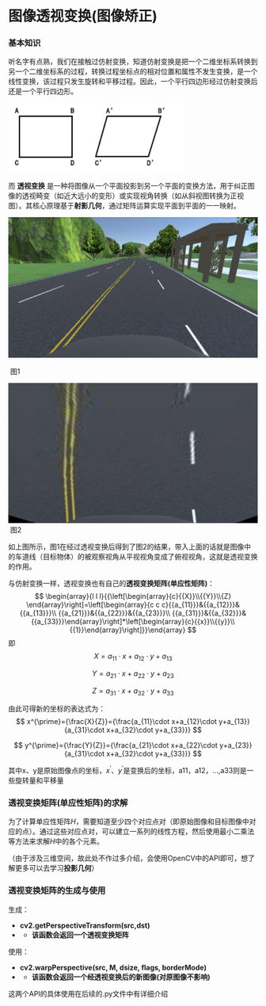 # 图像透视变换(图像矫正)

### 基本知识

听名字有点熟，我们在接触过仿射变换，知道仿射变换是把一个二维坐标系转换到另一个二维坐标系的过程，转换过程坐标点的相对位置和属性不发生变换，是一个线性变换，该过程只发生旋转和平移过程。因此，一个平行四边形经过仿射变换后还是一个平行四边形。

![形状, 矩形 描述已自动生成](../images/04e2fc8243b76ebe7d89bb6d1300be02.png)

而 **透视变换** 是一种将图像从一个平面投影到另一个平面的变换方法，用于纠正图像的透视畸变（如近大远小的变形）或实现视角转换（如从斜视图转换为正视图）。其核心原理基于**射影几何**，通过矩阵运算实现平面到平面的一一映射。

 ![公路上的汽车 描述已自动生成](../images/287b73b93b9d7465c7edae2ab686bb37.png) 

​								图1



![卡通人物 中度可信度描述已自动生成](../images/2a1c7c96c0ef6d1f69257cfbdbf4c003.png) 
​								图2

如上图所示，图1在经过透视变换后得到了图2的结果，带入上面的话就是图像中的车道线（目标物体）的被观察视角从平视视角变成了俯视视角，这就是透视变换的作用。

与仿射变换一样，透视变换也有自己的**透视变换矩阵(单应性矩阵)**：
$$
\begin{array}{l l l}{{\left[\begin{array}{c}{{X}}\\{{Y}}\\{Z} \end{array}\right]=\left[\begin{array}{c c c}{{a_{11}}}&{{a_{12}}}&{{a_{13}}}\\ {{a_{21}}}&{{a_{22}}}&{{a_{23}}}\\ {{a_{31}}}&{{a_{32}}}&{{a_{33}}}\end{array}\right]*\left[\begin{array}{c}{{x}}\\{{y}}\\{{1}}\end{array}\right]}}\end{array}
$$
即
$$
X=a_{11}\cdot x+a_{12}\cdot y+a_{13}
$$

$$
Y=a_{21}\cdot x+a_{22}\cdot y+a_{23}
$$

$$
Z=a_{31}\cdot x+a_{32}\cdot y+a_{33}
$$

由此可得新的坐标的表达式为：
$$
x^{\prime}={\frac{X}{Z}}={\frac{a_{11}\cdot x+a_{12}\cdot y+a_{13}}{a_{31}\cdot x+a_{32}\cdot y+a_{33}}}
$$

$$
y^{\prime}={\frac{Y}{Z}}={\frac{a_{21}\cdot x+a_{22}\cdot y+a_{23}}{a_{31}\cdot x+a_{32}\cdot y+a_{33}}}
$$

其中x、y是原始图像点的坐标，$x^{\prime}$、$y^{\prime}$是变换后的坐标，a11，a12，…,a33则是一些旋转量和平移量



### 透视变换矩阵(单应性矩阵)的求解

为了计算单应性矩阵$H$，需要知道至少四个对应点对（即原始图像和目标图像中对应的点）。通过这些对应点对，可以建立一系列的线性方程，然后使用最小二乘法等方法来求解$H$中的各个元素。

（由于涉及三维空间，故此处不作过多介绍，会使用OpenCV中的API即可，想了解更多可以去学习**投影几何**）



### 透视变换矩阵的生成与使用

生成：

- **cv2.getPerspectiveTransform(src,dst)**
- - **该函数会返回一个透视变换矩阵**

使用：

- **cv2.warpPerspective(src, M, dsize, flags, borderMode)**
- - **该函数会返回一个经透视变换后的新图像(对原图像不影响)**

这两个API的具体使用在后续的.py文件中有详细介绍
